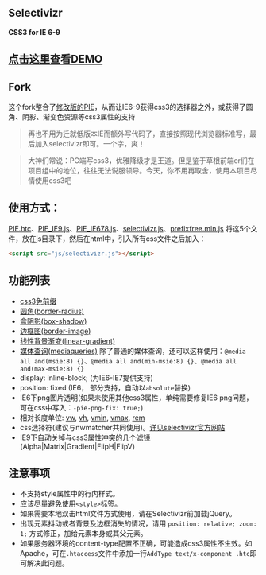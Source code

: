 Selectivizr
-----------

**CSS3 for IE 6-9**

## [点击这里查看DEMO](http://www.hacke2.cn/demo/selectivizr/tests/doraemon_css3.html)

## Fork ##

这个fork整合了[修改版的PIE](https://github.com/gucong3000/PIE)，从而让IE6-9获得css3的选择器之外，或获得了圆角、阴影、渐变色资源等css3属性的支持

> 再也不用为迁就低版本IE而额外写代码了，直接按照现代浏览器标准写，最后加入selectivizr即可。一个字，爽！

> 大神们常说：PC端写css3，优雅降级才是王道。但是鉴于草根前端er们在项目组中的地位，往往无法说服领导。今天，你不用再取舍，使用本项目尽情使用css3吧

## 使用方式：

[PIE.htc](PIE.htc)、[PIE_IE9.js](PIE_IE9.js)、[PIE_IE678.js](PIE_IE678.js)、[selectivizr.js](selectivizr.js)、[prefixfree.min.js](prefixfree.min.js) 将这5个文件，放在js目录下，然后在html中，引入所有css文件之后加入：

```HTML
<script src="js/selectivizr.js"></script>
```

## 功能列表
- [css3免前缀](http://leaverou.github.io/prefixfree/)
- [圆角(border-radius)](http://gucong3000.github.io/css-book/properties/border/border-radius.htm)
- [盒阴影(box-shadow)](http://gucong3000.github.io/css-book/properties/border/box-shadow.htm)
- [边框图(border-image)](http://gucong3000.github.io/css-book/properties/border/border-image.htm)
- [线性背景渐变(linear-gradient)](http://gucong3000.github.io/css-book/values/image/linear-gradient%28%29.htm)
- [媒体查询(mediaqueries)](http://www.w3.org/TR/css3-mediaqueries/) 除了普通的媒体查询，还可以这样使用：`@media all and(msie:8) {}`、`@media all and(min-msie:8) {}`、`@media all and(max-msie:8) {}`
- display: inline-block; (为IE6-IE7提供支持)
- position: fixed (IE6， 部分支持，自动以`absolute`替换)
- IE6下png图片透明(如果未使用其他css3属性，单纯需要修复IE6 png问题，可在css中写入：`-pie-png-fix: true;`)
- 相对长度单位: [vw](http://gucong3000.github.io/css-book/values/length/vw.htm), [vh](http://gucong3000.github.io/css-book/values/length/vh.htm), [vmin](http://gucong3000.github.io/css-book/values/length/vmin.htm), [vmax](http://gucong3000.github.io/css-book/values/length/vmax.htm), [rem](http://gucong3000.github.io/css-book/values/length/rem.htm)
- css选择符(建议与nwmatcher共同使用)。[详见selectivizr官方网站](http://selectivizr.com/#how) 
- IE9下自动关掉与css3属性冲突的几个滤镜(Alpha|Matrix|Gradient|FlipH|FlipV)

## 注意事项

- 不支持style属性中的行内样式。
- 应该尽量避免使用`<style>`标签。
- 如果需要本地双击html文件方式使用，请在Selectivizr前加载jQuery。
- 出现元素抖动或者背景及边框消失的情况，请用 `position: relative; zoom: 1;` 方式修正，加给元素本身或其父元素。
- 如果服务器环境的content-type配置不正确，可能造成css3属性不生效。如Apache，可在`.htaccess`文件中添加一行`AddType text/x-component .htc`即可解决此问题。

